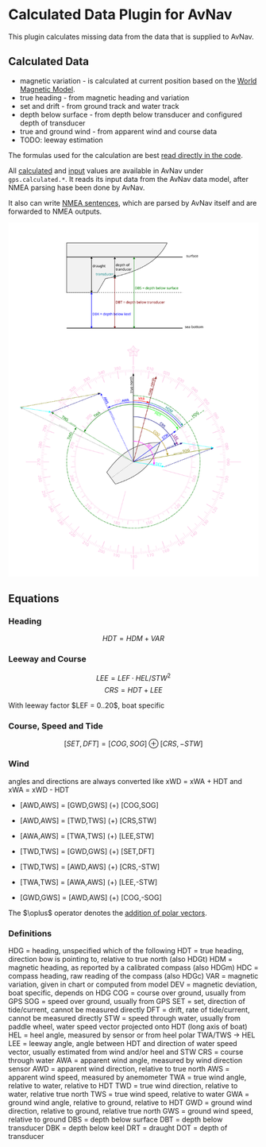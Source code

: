 # Calculated Data Plugin for AvNav

This plugin calculates missing data from the data that is supplied to AvNav.

## Calculated Data

- magnetic variation - is calculated at current position based on the [World Magnetic Model](https://www.ncei.noaa.gov/products/world-magnetic-model).
- true heading - from magnetic heading and variation
- set and drift - from ground track and water track
- depth below surface - from depth below transducer and configured depth of transducer
- true and ground wind - from apparent wind and course data
- TODO: leeway estimation

The formulas used for the calculation are best [read directly in the code](plugin.py:375).

All [calculated](plugin.py:282) and [input](plugin.py:32) values are available in AvNav under `gps.calculated.*`. It reads its input data from the AvNav data model, after NMEA parsing hase been done by AvNav.

It also can write [NMEA sentences](plugin.py:58), which are parsed by AvNav itself and are forwarded to NMEA outputs.

![sketch](vectors.svg)

## Equations

### Heading

$$ HDT = HDM + VAR $$

### Leeway and Course

$$ LEE = LEF \cdot HEL / STW^2 $$
$$ CRS = HDT + LEE $$

With leeway factor \$LEF = 0..20\$, boat specific

### Course, Speed and Tide

$$ [SET,DFT] = [COG,SOG] \oplus [CRS,-STW] $$

### Wind

angles and directions are always converted like xWD = xWA + HDT and xWA = xWD - HDT

- [AWD,AWS] = [GWD,GWS] (+) [COG,SOG]
- [AWD,AWS] = [TWD,TWS] (+) [CRS,STW]
- [AWA,AWS] = [TWA,TWS] (+) [LEE,STW]

- [TWD,TWS] = [GWD,GWS] (+) [SET,DFT]
- [TWD,TWS] = [AWD,AWS] (+) [CRS,-STW]
- [TWA,TWS] = [AWA,AWS] (+) [LEE,-STW]

- [GWD,GWS] = [AWD,AWS] (+) [COG,-SOG]

The \$\oplus\$ operator denotes the [addition of polar vectors](https://math.stackexchange.com/questions/1365622/adding-two-polar-vectors).

### Definitions

HDG = heading, unspecified which of the following
HDT = true heading, direction bow is pointing to, relative to true north (also HDGt)
HDM = magnetic heading, as reported by a calibrated compass (also HDGm)
HDC = compass heading, raw reading of the compass (also HDGc)
VAR = magnetic variation, given in chart or computed from model
DEV = magnetic deviation, boat specific, depends on HDG
COG = course over ground, usually from GPS
SOG = speed over ground, usually from GPS
SET = set, direction of tide/current, cannot be measured directly
DFT = drift, rate of tide/current, cannot be measured directly
STW = speed through water, usually from paddle wheel, water speed vector projected onto HDT (long axis of boat)
HEL = heel angle, measured by sensor or from heel polar TWA/TWS -> HEL
LEE = leeway angle, angle between HDT and direction of water speed vector, usually estimated from wind and/or heel and STW
CRS = course through water
AWA = apparent wind angle, measured by wind direction sensor
AWD = apparent wind direction, relative to true north
AWS = apparent wind speed, measured by anemometer
TWA = true wind angle, relative to water, relative to HDT
TWD = true wind direction, relative to water, relative true north
TWS = true wind speed, relative to water
GWA = ground wind angle, relative to ground, relative to HDT
GWD = ground wind direction, relative to ground, relative true north
GWS = ground wind speed, relative to ground
DBS = depth below surface
DBT = depth below transducer
DBK = depth below keel
DRT = draught
DOT = depth of transducer